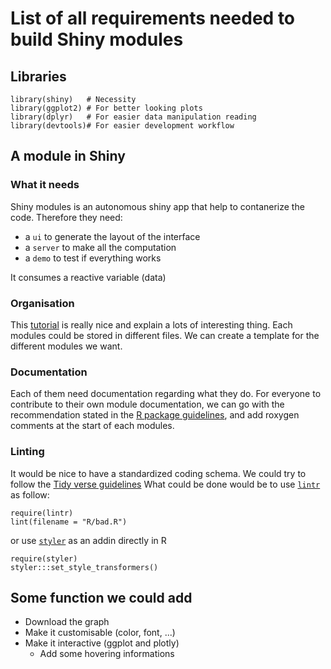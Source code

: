 # List of all requirements needed to build Shiny modules

## Libraries
```
library(shiny)   # Necessity
library(ggplot2) # For better looking plots
library(dplyr)   # For easier data manipulation reading
library(devtools)# For easier development workflow
```

## A module in Shiny
### What it needs
Shiny modules is an autonomous shiny app that help to contanerize the code.
Therefore they need:
- a `ui` to generate the layout of the interface
- a `server` to make all the computation
- a `demo` to test if everything works

It consumes a reactive variable (data)

### Organisation
This [tutorial](https://shiny.rstudio.com/articles/modules.html) is really nice and explain a lots of interesting thing.
Each modules could be stored in different files.
We can create a template for the different modules we want.

### Documentation
Each of them need documentation regarding what they do.
For everyone to contribute to their own module documentation, we can go with the recommendation stated in the [R package guidelines](https://r-pkgs.org/man.html#sec-man-workflow), and add roxygen comments at the start of each modules.


### Linting
It would be nice to have a standardized coding schema.
We could try to follow the [Tidy verse guidelines](https://style.tidyverse.org/files.html)
What could be done would be to use [`lintr`](https://lintr.r-lib.org/) as follow:

```
require(lintr)
lint(filename = "R/bad.R")
```

or use [`styler`](https://styler.r-lib.org/) as an addin directly in R
```
require(styler)
styler:::set_style_transformers()
```
<!-- Louis: I would prefer this one personnaly -->

## Some function we could add
- Download the graph
- Make it customisable (color, font, ...)
- Make it interactive (ggplot and plotly)
  - Add some hovering informations
